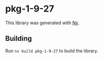 # pkg-1-9-27

This library was generated with [Nx](https://nx.dev).

## Building

Run `nx build pkg-1-9-27` to build the library.
